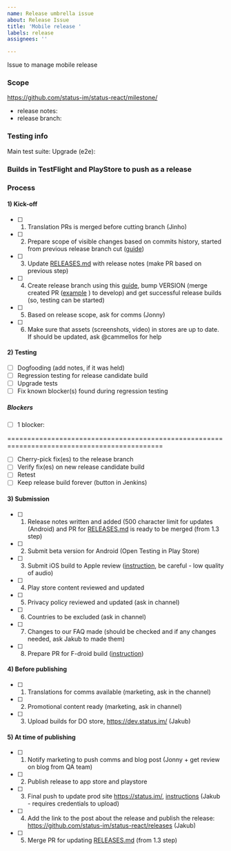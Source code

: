 ```yaml
---
name: Release umbrella issue
about: Release Issue
title: 'Mobile release '
labels: release
assignees: ''

---
```

Issue to manage mobile release <version>

### Scope
[comment]: # (Add milestone from github)
https://github.com/status-im/status-react/milestone/

- release notes: 
- release branch: 


### Testing info 
[comment]: # (TestRail info, added by QA)
Main test suite: 
Upgrade (e2e): 

### Builds in TestFlight and PlayStore to push as a release
[comment]: # (Will be added by QA after testing approving of build)

### Process
#### 1) Kick-off
- [ ] 1. Translation PRs is merged before cutting branch (Jinho)
- [ ] 2. Prepare scope of visible changes based on commits history, started from previous release branch cut ([guide](https://notes.status.im/how-to-prepare-release-notes?view))
- [ ] 3. Update [RELEASES.md](https://github.com/status-im/status-react/blob/develop/RELEASES.md) with release notes (make PR based on previous step)
- [ ] 4. Create release branch using this [guide](https://github.com/status-im/status-react/blob/develop/doc/RELEASE_GUIDE.md), bump VERSION (merge created PR ([example](https://github.com/status-im/status-react/pull/12504) ) to develop) and get successful release builds (so, testing can be started)
- [ ] 5. Based on release scope, ask for comms (Jonny) 
- [ ] 6. Make sure that assets (screenshots, video) in stores are up to date. If should be updated, ask @cammellos  for help

#### 2) Testing
[comment]: # (Section will be maintained by QA)
- [ ] Dogfooding (add notes, if it was held) 
- [ ] Regression testing for release candidate build
- [ ] Upgrade tests
- [ ] Fix known blocker(s) found during regression testing

##### Blockers
[comment]: # (Section for blocker issues; should be fixed and merged by release-manager. Remove if no blockers found)
- [ ] 1 blocker:

=============================================================================================

- [ ] Cherry-pick fix(es) to the release branch
- [ ] Verify fix(es) on new release candidate build
- [ ] Retest
- [ ] Keep release build forever (button in Jenkins)

#### 3) Submission

- [ ] 1. Release notes written and added (500 character limit for updates (Android) and PR for [RELEASES.md](https://github.com/status-im/status-react/blob/develop/RELEASES.md) is ready to be merged (from 1.3 step)
- [ ] 2. Submit beta version for Android (Open Testing in Play Store)
- [ ] 3. Submit iOS build to Apple review ([instruction](https://drive.google.com/file/d/10Cl7PBB7TFPkZiVbfzdFGpfMRP9bxXuq/view?usp=sharing), be careful - low quality of audio)
- [ ] 4. Play store content reviewed and updated
- [ ] 5. Privacy policy reviewed and updated (ask in channel)
- [ ] 6. Countries to be excluded (ask in channel) 
- [ ] 7. Changes to our FAQ made (should be checked and if any changes needed, ask Jakub to made them)
- [ ] 8. Prepare PR for F-droid build ([instruction]( https://github.com/status-im/status-react/blob/develop/doc/FDROID.md))

#### 4) Before publishing
- [ ] 1. Translations for comms available (marketing, ask in the channel)
- [ ] 2. Promotional content ready (marketing, ask in channel)
- [ ] 3. Upload builds for DO store,  https://dev.status.im/ (Jakub)

#### 5) At time of publishing
- [ ] 1. Notify marketing to push comms and blog post (Jonny + get review on blog from QA team)
- [ ] 2. Publish release to app store and playstore
- [ ] 3. Final push to update prod site https://status.im/,  [instructions](https://github.com/status-im/infra-docs/blob/master/articles/status_release_upload.md) (Jakub - requires credentials to upload) 
- [ ] 4. Add the link to the post about the release and publish the release: https://github.com/status-im/status-react/releases (Jakub)
- [ ] 5. Merge PR for updating [RELEASES.md](https://github.com/status-im/status-react/blob/develop/RELEASES.md) (from 1.3 step)

